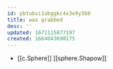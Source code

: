 ```yaml
---
id: pbtubvi1ubggkc4x3o9y3b0
title: was grabbed
desc: ''
updated: 1671115877197
created: 1664043690175
---
```


- [[c.Sphere]] [[sphere.Shapow]]